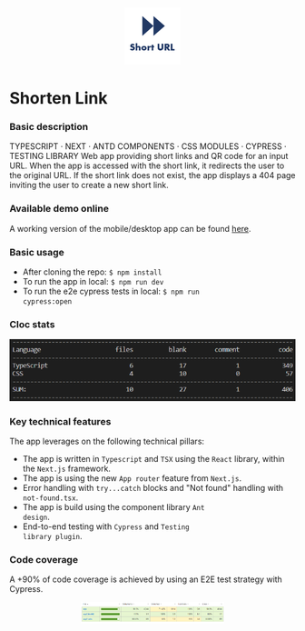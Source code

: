 <p align="center">
<img src="https://github.com/c1b3rt00lk1t/shorten-link/blob/main/public/icon192.png?raw=true" width="20%" height="20%" >
</p>

# Shorten Link

### Basic description

TYPESCRIPT · NEXT · ANTD COMPONENTS · CSS MODULES · CYPRESS · TESTING LIBRARY
Web app providing short links and QR code for an input URL. When the app is accessed with the short link, it redirects the user to the original URL. If the short link does not exist, the app displays a 404 page inviting the user to create a new short link.

### Available demo online

A working version of the mobile/desktop app can be found <a href='https://shorten-link-chi.vercel.app/'>here</a>.

### Basic usage

- After cloning the repo: <code>$ npm install</code>
- To run the app in local: <code>$ npm run dev</code>
- To run the e2e cypress tests in local: <code>$ npm run cypress:open</code>

### Cloc stats

![cloc stats](https://github.com/c1b3rt00lk1t/shorten-link/blob/main/images/cloc.png?raw=true)

### Key technical features

The app leverages on the following technical pillars:

- The app is written in <code>Typescript</code> and <code>TSX</code> using the <code>React</code> library, within the <code>Next.js</code> framework.
- The app is using the new <code>App router</code> feature from <code>Next.js</code>.
- Error handling with <code>try...catch</code> blocks and "Not found" handling with <code>not-found.tsx</code>.
- The app is build using the component library <code>Ant design</code>.
- End-to-end testing with <code>Cypress</code> and <code>Testing library plugin</code>.

### Code coverage

A +90% of code coverage is achieved by using an E2E test strategy with Cypress.

<p align="center">
<img src="https://github.com/c1b3rt00lk1t/shorten-link/blob/main/images/coverage.png?raw=true" width="50%" >
</p>
